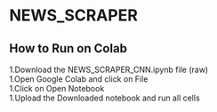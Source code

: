 # NEWS_SCRAPER
## How to Run on Colab
1.Download the NEWS_SCRAPER_CNN.ipynb file (raw)<br />
1.Open Google Colab and click on File<br />
1.Click on Open Notebook <br />
1.Upload the Downloaded notebook and run all cells<br />

